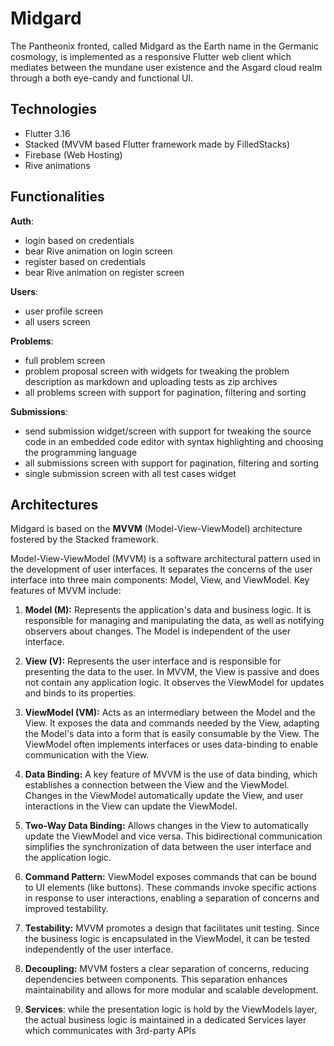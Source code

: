 # Midgard

The Pantheonix fronted, called Midgard as the Earth name in the Germanic cosmology, is implemented as a responsive Flutter web client which mediates between the mundane user existence and the Asgard cloud realm through a both eye-candy and functional UI.

## Technologies
- Flutter 3.16
- Stacked (MVVM based Flutter framework made by FilledStacks)
- Firebase (Web Hosting)
- Rive animations

## Functionalities
**Auth**:
- login based on credentials
- bear Rive animation on login screen
- register based on credentials
- bear Rive animation on register screen

**Users**:
- user profile screen
- all users screen

**Problems**:
- full problem screen
- problem proposal screen with widgets for tweaking the problem description as markdown and uploading tests as zip archives
- all problems screen with support for pagination, filtering and sorting

**Submissions**:
- send submission widget/screen with support for tweaking the source code in an embedded code editor with syntax highlighting and choosing the programming language
- all submissions screen with support for pagination, filtering and sorting
- single submission screen with all test cases widget
## Architectures
Midgard is based on the **MVVM** (Model-View-ViewModel) architecture fostered by the Stacked framework.

Model-View-ViewModel (MVVM) is a software architectural pattern used in the development of user interfaces. It separates the concerns of the user interface into three main components: Model, View, and ViewModel. Key features of MVVM include:

1. **Model (M):** Represents the application's data and business logic. It is responsible for managing and manipulating the data, as well as notifying observers about changes. The Model is independent of the user interface.

2. **View (V):** Represents the user interface and is responsible for presenting the data to the user. In MVVM, the View is passive and does not contain any application logic. It observes the ViewModel for updates and binds to its properties.

3. **ViewModel (VM):** Acts as an intermediary between the Model and the View. It exposes the data and commands needed by the View, adapting the Model's data into a form that is easily consumable by the View. The ViewModel often implements interfaces or uses data-binding to enable communication with the View.

4. **Data Binding:** A key feature of MVVM is the use of data binding, which establishes a connection between the View and the ViewModel. Changes in the ViewModel automatically update the View, and user interactions in the View can update the ViewModel.

5. **Two-Way Data Binding:** Allows changes in the View to automatically update the ViewModel and vice versa. This bidirectional communication simplifies the synchronization of data between the user interface and the application logic.

6. **Command Pattern:** ViewModel exposes commands that can be bound to UI elements (like buttons). These commands invoke specific actions in response to user interactions, enabling a separation of concerns and improved testability.

7. **Testability:** MVVM promotes a design that facilitates unit testing. Since the business logic is encapsulated in the ViewModel, it can be tested independently of the user interface.

8. **Decoupling:** MVVM fosters a clear separation of concerns, reducing dependencies between components. This separation enhances maintainability and allows for more modular and scalable development.

9. **Services**: while the presentation logic is hold by the ViewModels layer, the actual business logic is maintained in a dedicated Services layer which communicates with 3rd-party APIs
